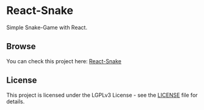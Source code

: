 # React-Snake
Simple Snake-Game with React.
## Browse
You can check this project here: [React-Snake](https://it-krivoshey.github.io/React-Snake)
## License
This project is licensed under the LGPLv3 License - see the [LICENSE](https://github.com/IT-Krivoshey/React-Sneak/blob/master/LICENSE) file for details.
